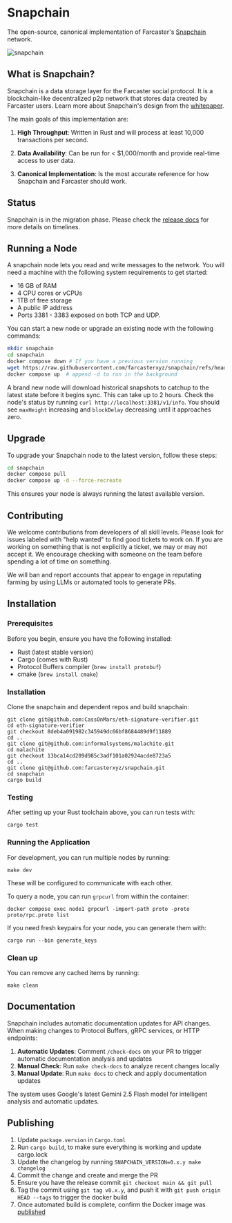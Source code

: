 # Snapchain

The open-source, canonical implementation of Farcaster's [Snapchain](https://github.com/farcasterxyz/protocol/discussions/207) network. 

![snapchain](https://github.com/user-attachments/assets/e5a041db-e3ae-4250-ad6b-7043ad648d34)


<!-- TODO:  links to installation, user docs, contributor docs -->

## What is Snapchain?

Snapchain is a data storage layer for the Farcaster social protocol. It is a blockchain-like decentralized p2p network that stores data created by Farcaster users. Learn more about Snapchain's design from the [whitepaper](https://github.com/farcasterxyz/protocol/discussions/207).

The main goals of this implementation are:

1. **High Throughput**: Written in Rust and will process at least 10,000 transactions per second. 

2. **Data Availability**: Can be run for < $1,000/month and provide real-time access to user data. 

3. **Canonical Implementation**: Is the most accurate reference for how Snapchain and Farcaster should work. 

## Status 

Snapchain is in the migration phase. Please check the [release docs](https://www.notion.so/warpcast/Snapchain-Mainnet-Public-1b96a6c0c101809493cfda3998a65c7a) for more details on timelines. 

## Running a Node

A snapchain node lets you read and write messages to the network. You will need a machine with the following system requirements to get started: 

- 16 GB of RAM
- 4 CPU cores or vCPUs
- 1TB of free storage
- A public IP address
- Ports 3381 - 3383 exposed on both TCP and UDP. 

You can start a new node or upgrade an existing node with the following commands: 

```bash
mkdir snapchain
cd snapchain
docker compose down # If you have a previous version running
wget https://raw.githubusercontent.com/farcasterxyz/snapchain/refs/heads/main/docker-compose.mainnet.yml -O docker-compose.yml
docker compose up  # append -d to run in the background
```

A brand new node will download historical snapshots to catchup to the latest state before it begins sync. This can take up to 2 hours. Check the node's status by running `curl http://localhost:3381/v1/info`. You should see `maxHeight` increasing and `blockDelay` decreasing until it approaches zero. 

## Upgrade

To upgrade your Snapchain node to the latest version, follow these steps:

```bash
cd snapchain
docker compose pull
docker compose up -d --force-recreate
```

This ensures your node is always running the latest available version.

## Contributing 

We welcome contributions from developers of all skill levels. Please look for issues labeled with "help wanted" to find good tickets to work on. If you are working on something that is not explicitly a ticket, we may or may not accept it. We encourage checking with someone on the team before spending a lot of time on something. 

We will ban and report accounts that appear to engage in reputating farming by using LLMs or automated tools to generate PRs. 

## Installation

### Prerequisites

Before you begin, ensure you have the following installed:
- Rust (latest stable version)
- Cargo (comes with Rust)
- Protocol Buffers compiler (`brew install protobuf`)
- cmake (`brew install cmake`) 

### Installation

Clone the snapchain and dependent repos and build snapchain:
```
git clone git@github.com:CassOnMars/eth-signature-verifier.git
cd eth-signature-verifier
git checkout 8deb4a091982c345949dc66bf8684489d9f11889
cd ..
git clone git@github.com:informalsystems/malachite.git
cd malachite
git checkout 13bca14cd209d985c3adf101a02924acde8723a5
cd ..
git clone git@github.com:farcasterxyz/snapchain.git
cd snapchain
cargo build
```

### Testing

After setting up your Rust toolchain above, you can run tests with:

```
cargo test
```

### Running the Application

For development, you can run multiple nodes by running:
```
make dev
```

These will be configured to communicate with each other.

To query a node, you can run `grpcurl` from within the container:

```
docker compose exec node1 grpcurl -import-path proto -proto proto/rpc.proto list
```

If you need fresh keypairs for your node, you can generate them with:

```
cargo run --bin generate_keys
```

### Clean up

You can remove any cached items by running:

```
make clean
```

## Documentation

Snapchain includes automatic documentation updates for API changes. When making changes to Protocol Buffers, gRPC services, or HTTP endpoints:

1. **Automatic Updates**: Comment `/check-docs` on your PR to trigger automatic documentation analysis and updates
2. **Manual Check**: Run `make check-docs` to analyze recent changes locally
3. **Manual Update**: Run `make docs` to check and apply documentation updates

The system uses Google's latest Gemini 2.5 Flash model for intelligent analysis and automatic updates.

## Publishing

1. Update `package.version` in `Cargo.toml`
2. Run `cargo build`, to make sure everything is working and update cargo.lock
3. Update the changelog by running `SNAPCHAIN_VERSION=0.x.y make changelog`
4. Commit the change and create and merge the PR
5. Ensure you have the release commit `git checkout main && git pull`
6. Tag the commit using `git tag v0.x.y`, and push it with `git push origin HEAD --tags` to trigger the docker build
7. Once automated build is complete, confirm the Docker image was [published](https://hub.docker.com/r/farcasterxyz/snapchain)

